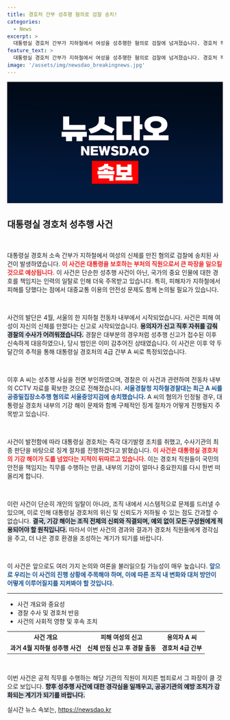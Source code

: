 ```yaml
---
title: 경호처 간부 성추행 혐의로 검찰 송치!
categories:
  - News
excerpt: >
  대통령실 경호처 간부가 지하철에서 여성을 성추행한 혐의로 검찰에 넘겨졌습니다. 경호처 직원의 충격 사건, 대기발령 조치와 징계 절차가 이어질 전망입니다. 진실은 무엇일까요?
feature_text: >
  대통령실 경호처 간부가 지하철에서 여성을 성추행한 혐의로 검찰에 넘겨졌습니다. 경호처 직원의 충격 사건, 대기발령 조치와 징계 절차가 이어질 전망입니다. 진실은 무엇일까요?
image: '/assets/img/newsdao_breakingnews.jpg'
---
```


<p><img src="/assets/img/newsdao_breakingnews.jpg" alt="pcversion 속보" /></p>

<h2 data-ke-size="size26">대통령실 경호처 성추행 사건</h2>

<p data-ke-size="size16">&nbsp;</p>

<p>대통령실 경호처 소속 간부가 지하철에서 여성의 신체를 만진 혐의로 검찰에 송치된 사건이 발생하였습니다. <b><span style="color: #ee2323;">이 사건은 대통령을 보호하는 부처의 직원으로서 큰 파장을 일으킬 것으로 예상됩니다.</span></b> 이 사건은 단순한 성추행 사건이 아닌, 국가의 중요 인물에 대한 경호를 책임지는 인력의 일탈로 인해 더욱 주목받고 있습니다. 특히, 피해자가 지하철에서 피해를 당했다는 점에서 대중교통 이용의 안전성 문제도 함께 논의될 필요가 있습니다. </p>

<p data-ke-size="size16">&nbsp;</p>

<p>사건의 발단은 4월, 서울의 한 지하철 전동차 내부에서 시작되었습니다. 사건은 피해 여성이 자신의 신체를 만졌다는 신고로 시작되었습니다. <b><span style="background-color: #21538527;">용의자가 신고 직후 자취를 감춰 경찰의 수사가 어려워졌습니다.</span></b> 경찰은 대부분의 경우처럼 성추행 신고가 접수된 이후 신속하게 대응하였으나, 당시 범인은 이미 감추어진 상태였습니다. 이 사건은 이후 약 두 달간의 추적을 통해 대통령실 경호처의 4급 간부 A 씨로 특정되었습니다. </p>

<p data-ke-size="size16">&nbsp;</p>

<p>이후 A 씨는 성추행 사실을 전면 부인하였으며, 경찰은 이 사건과 관련하여 전동차 내부의 CCTV 자료를 확보한 것으로 전해졌습니다. <b><span style="color: #1a5490;">서울경찰청 지하철경찰대는 최근 A 씨를 공중밀집장소추행 혐의로 서울중앙지검에 송치했습니다.</span></b> A 씨의 혐의가 인정될 경우, 대통령실 경호처 내부의 기강 해이 문제와 함께 구체적인 징계 절차가 어떻게 진행될지 주목받고 있습니다. </p>

<p data-ke-size="size16">&nbsp;</p>

<p>사건이 발전함에 따라 대통령실 경호처는 즉각 대기발령 조치를 취했고, 수사기관의 최종 판단을 바탕으로 징계 절차를 진행하겠다고 밝혔습니다. <b><span style="color: #ee2323;">이 사건은 대통령실 경호처의 기강 해이가 도를 넘었다는 지적이 뒤따르고 있습니다.</span></b> 이는 경호처 직원들이 국민의 안전을 책임지는 직무를 수행하는 만큼, 내부의 기강이 얼마나 중요한지를 다시 한번 떠올리게 합니다. </p>

<p data-ke-size="size16">&nbsp;</p>

<p>이런 사건이 단순히 개인의 일탈이 아니라, 조직 내에서 시스템적으로 문제를 드러낼 수 있으며, 이로 인해 대통령실 경호처의 위신 및 신뢰도가 저하될 수 있는 점도 간과할 수 없습니다. <b><span style="background-color: #21538527;">결국, 기강 해이는 조직 전체의 신뢰와 직결되며, 예외 없이 모든 구성원에게 적용되어야 할 원칙입니다.</span></b> 따라서 이번 사건의 경과와 결과가 경호처 직원들에게 경각심을 주고, 더 나은 경호 환경을 조성하는 계기가 되기를 바랍니다. </p>

<p data-ke-size="size16">&nbsp;</p>

<p>이 사건은 앞으로도 여러 가지 논의와 여론을 불러일으킬 가능성이 매우 높습니다. <b><span style="color: #1a5490;">앞으로 우리는 이 사건의 진행 상황에 주목해야 하며, 이에 따른 조직 내 변화와 대처 방안이 어떻게 이루어질지를 지켜봐야 할 것입니다.</span></b> 
<br>
<hr></p>

<ul>
<li>사건 개요와 중요성</li>
<li>경찰 수사 및 경호처 반응</li>
<li>사건의 사회적 영향 및 후속 조치</li>
</ul>

<table style="text-align: center;">
<tr>
<td style="text-align: center; height: 17px;"><b>사건 개요</b></td>
<td style="text-align: center; height: 17px;"><b>피해 여성의 신고</b></td>
<td style="text-align: center; height: 17px;"><b>용의자 A 씨</b></td>
</tr>
<tr>
<td style="text-align: center; height: 17px;"><b>과거 4월 지하철 성추행 사건</b></td>
<td style="text-align: center; height: 17px;"><b>신체 만짐 신고 후 경찰 출동</b></td>
<td style="text-align: center; height: 17px;"><b>경호처 4급 간부</b></td>
</tr>
</table>

<p data-ke-size="size16">&nbsp;</p>

<p>이번 사건은 공적 직무를 수행하는 해당 기관의 직원이 저지른 범죄로서 그 파장이 클 것으로 보입니다. <b><span style="background-color: #21538527;">향후 성추행 사건에 대한 경각심을 일깨우고, 공공기관의 예방 조치가 강화되는 계기가 되기를 바랍니다.</span></b></p>
실시간 뉴스 속보는, <a href="https://newsdao.kr" rel="dofollow">https://newsdao.kr</a>


